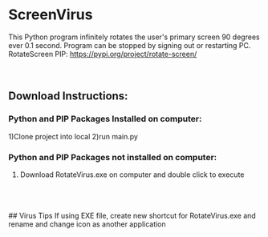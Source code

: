 # ScreenVirus
This Python program infinitely rotates the user's primary screen 90 degrees ever 0.1 second. Program can be stopped by signing out or restarting PC. 
<br />
RotateScreen PIP: https://pypi.org/project/rotate-screen/ 
<br />
<br />
<br />
## Download Instructions:
### Python and PIP Packages Installed on computer:
1)Clone project into local 
2)run main.py
<br />
### Python and PIP Packages not installed on computer:
1) Download RotateVirus.exe on computer and double click to execute
<br />
<br />
<br />
## Virus Tips
If using EXE file, create new shortcut for RotateVirus.exe and rename and change icon as another application


